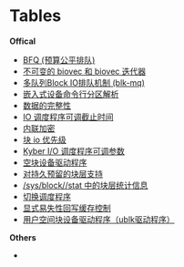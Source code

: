 
# Tables

**Offical**

- [BFQ (预算公平排队)](doc_blk_bfq.md)
- [不可变的 biovec 和 biovec 迭代器](doc_blk_biovecs_biovec.md)
- [多队列Block IO排队机制 (blk-mq)](doc_blk_mq.md)
- [嵌入式设备命令行分区解析](doc_blk_cmd_partition.md)
- [数据的完整性](doc_blk_data_integrity.md)
- [IO 调度程序可调截止时间](doc_blk_io_deadline.md)
- [内联加密](doc_blk_inline_encryption.md)
- [块 io 优先级](doc_blk_io_priorities.md)
- [Kyber I/O 调度程序可调参数](doc_blk_kyber_io.md)
- [空块设备驱动程序](doc_blk_null_blk.md)
- [对持久预留的块层支持](doc_blk_persistent.md)
- [/sys/block/<dev>/stat 中的块层统计信息](doc_blk_layer_statistics.md)
- [切换调度程序](doc_blk_switching_scheduler.md)
- [显式易失性回写缓存控制](doc_blk_write_back.md)
- [用户空间块设备驱动程序（ublk驱动程序）](doc_blk_ublk.md)

**Others**

- []()
